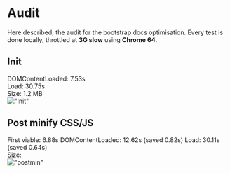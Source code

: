 # Audit
Here described; the audit for the bootstrap docs optimisation. Every test is done locally, throttled at **3G slow** using **Chrome 64**.

## Init
DOMContentLoaded: 7.53s  
Load: 30.75s  
Size: 1.2 MB  
!["Init"](/auditscreens/init.png "Init")

## Post minify CSS/JS
First viable: 6.88s
DOMContentLoaded: 12.62s (saved 0.82s)
Load: 30.11s (saved 0.64s)  
Size:   
!["postmin"](/auditscreens/post-min.png "postmin")

